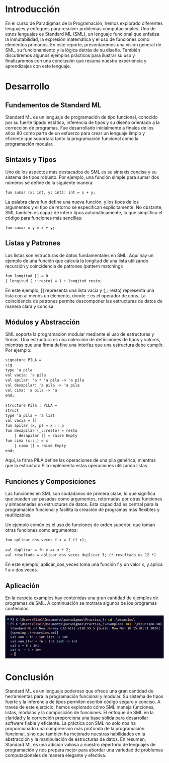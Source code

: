 # Introducción

En el curso de Paradigmas de la Programación, hemos explorado diferentes lenguajes y enfoques para resolver problemas computacionales. Uno de estos lenguajes es Standard ML (SML), un lenguaje funcional que enfatiza la inmutabilidad, la expresión matemática y el uso de funciones como elementos primarios. En este reporte, presentaremos una visión general de SML, su funcionamiento y la lógica detrás de su diseño. También discutiremos algunos ejemplos prácticos para ilustrar su uso y finalizaremos con una conclusión que resuma nuestra experiencia y aprendizajes con este lenguaje.

# Desarrollo

## Fundamentos de Standard ML
Standard ML es un lenguaje de programación de tipo funcional, conocido por su fuerte tipado estático, inferencia de tipos y su diseño orientado a la corrección de programas. Fue desarrollado inicialmente a finales de los años 80 como parte de un esfuerzo para crear un lenguaje limpio y eficiente que soportara tanto la programación funcional como la programación modular.

## Sintaxis y Tipos

Uno de los aspectos más destacados de SML es su sintaxis concisa y su sistema de tipos robusto. Por ejemplo, una función simple para sumar dos números se define de la siguiente manera:

    fun sumar (x: int, y: int): int = x + y;

La palabra clave fun define una nueva función, y los tipos de los argumentos y el tipo de retorno se especifican explícitamente. No obstante, SML también es capaz de inferir tipos automáticamente, lo que simplifica el código para funciones más sencillas:

    fun sumar x y = x + y;

## Listas y Patrones

Las listas son estructuras de datos fundamentales en SML. Aquí hay un ejemplo de una función que calcula la longitud de una lista utilizando recursión y coincidencia de patrones (pattern matching):

    fun longitud [] = 0
    | longitud (_::resto) = 1 + longitud resto;

En este ejemplo, [] representa una lista vacía y (_::resto) representa una lista con al menos un elemento, donde :: es el operador de cons. La coincidencia de patrones permite descomponer las estructuras de datos de manera clara y concisa.

## Módulos y Abstracción

SML soporta la programación modular mediante el uso de estructuras y firmas. Una estructura es una colección de definiciones de tipos y valores, mientras que una firma define una interfaz que una estructura debe cumplir. Por ejemplo:

    signature PILA = 
    sig
    type 'a pila
    val vacia: 'a pila
    val apilar: 'a * 'a pila -> 'a pila
    val desapilar: 'a pila -> 'a pila
    val cima: 'a pila -> 'a
    end;

    structure Pila : PILA = 
    struct
    type 'a pila = 'a list
    val vacia = []
    fun apilar (x, p) = x :: p
    fun desapilar (_::resto) = resto
        | desapilar [] = raise Empty
    fun cima (x::_) = x
        | cima [] = raise Empty
    end;

Aquí, la firma PILA define las operaciones de una pila genérica, mientras que la estructura Pila implementa estas operaciones utilizando listas.

## Funciones y Composiciones

Las funciones en SML son ciudadanos de primera clase, lo que significa que pueden ser pasadas como argumentos, retornadas por otras funciones y almacenadas en estructuras de datos. Esta capacidad es central para la programación funcional y facilita la creación de programas más flexibles y reutilizables.

Un ejemplo común es el uso de funciones de orden superior, que toman otras funciones como argumentos:

    fun aplicar_dos_veces f x = f (f x);

    val duplicar = fn x => x * 2;
    val resultado = aplicar_dos_veces duplicar 3; (* resultado es 12 *)

En este ejemplo, aplicar_dos_veces toma una función f y un valor x, y aplica f a x dos veces.

## Aplicación

En la carpeta examples hay contenidas una gran cantidad de ejemplos de programas de SML. A continuación se motrara algunos de los programas contenidos:

![Imagen de unas nubes](recursion.png)


# Conclusión

Standard ML es un lenguaje poderoso que ofrece una gran cantidad de herramientas para la programación funcional y modular. Su sistema de tipos fuerte y la inferencia de tipos permiten escribir código seguro y conciso. A través de este ejercicio, hemos explorado cómo SML maneja funciones, listas, módulos y la composición de funciones. El enfoque de SML en la claridad y la corrección proporciona una base sólida para desarrollar software fiable y eficiente. La práctica con SML no solo nos ha proporcionado una comprensión más profunda de la programación funcional, sino que también ha mejorado nuestras habilidades en la abstracción y la manipulación de estructuras de datos. En resumen, Standard ML es una adición valiosa a nuestro repertorio de lenguajes de programación y nos prepara mejor para abordar una variedad de problemas computacionales de manera elegante y efectiva.

